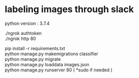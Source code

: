 # labeling images through slack

python version : 3.7.4  

./ngrok authtoken  
./ngrok http 80  

pip install -r requirements.txt  
python manage.py makemigrations classifier  
python manage.py migrate  
python manage.py loaddata images.json  
python manage.py runserver 80  ( *sudo if needed ) 
